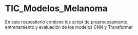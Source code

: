 # TIC_Modelos_Melanoma
En este respositorio contiene los script de preprocesamiento, entrenamiento y evaluación de los modelos CNN y Transformer
